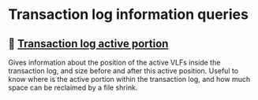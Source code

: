 # Transaction log information queries

## 📝 [Transaction log active portion](./active-portion.sql)

Gives information about the position of the active VLFs inside the transaction log, and size before and after this active position. Useful to know where is the active portion within the transaction log, and how much space can be reclaimed by a file shrink.